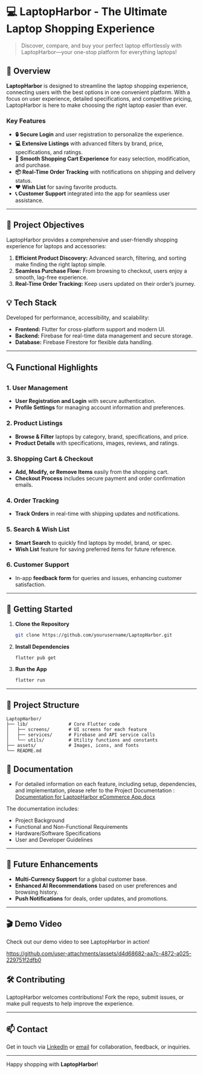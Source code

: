 
# 💻 LaptopHarbor - The Ultimate Laptop Shopping Experience

> Discover, compare, and buy your perfect laptop effortlessly with LaptopHarbor—your one-stop platform for everything laptops!

## 🚀 Overview

**LaptopHarbor** is designed to streamline the laptop shopping experience, connecting users with the best options in one convenient platform. With a focus on user experience, detailed specifications, and competitive pricing, LaptopHarbor is here to make choosing the right laptop easier than ever.

### Key Features
- **🔒 Secure Login** and user registration to personalize the experience.
- **💻 Extensive Listings** with advanced filters by brand, price, specifications, and ratings.
- **🛒 Smooth Shopping Cart Experience** for easy selection, modification, and purchase.
- **📦 Real-Time Order Tracking** with notifications on shipping and delivery status.
- **❤️ Wish List** for saving favorite products.
- **📞 Customer Support** integrated into the app for seamless user assistance.

---

## 🎯 Project Objectives

LaptopHarbor provides a comprehensive and user-friendly shopping experience for laptops and accessories:
1. **Efficient Product Discovery:** Advanced search, filtering, and sorting make finding the right laptop simple.
2. **Seamless Purchase Flow:** From browsing to checkout, users enjoy a smooth, lag-free experience.
3. **Real-Time Order Tracking:** Keep users updated on their order’s journey.

## 💡 Tech Stack

Developed for performance, accessibility, and scalability:
- **Frontend:** Flutter for cross-platform support and modern UI.
- **Backend:** Firebase for real-time data management and secure storage.
- **Database:** Firebase Firestore for flexible data handling.

---

## 🔍 Functional Highlights

### 1. User Management
- **User Registration and Login** with secure authentication.
- **Profile Settings** for managing account information and preferences.

### 2. Product Listings
- **Browse & Filter** laptops by category, brand, specifications, and price.
- **Product Details** with specifications, images, reviews, and ratings.

### 3. Shopping Cart & Checkout
- **Add, Modify, or Remove Items** easily from the shopping cart.
- **Checkout Process** includes secure payment and order confirmation emails.

### 4. Order Tracking
- **Track Orders** in real-time with shipping updates and notifications.

### 5. Search & Wish List
- **Smart Search** to quickly find laptops by model, brand, or spec.
- **Wish List** feature for saving preferred items for future reference.

### 6. Customer Support
- In-app **feedback form** for queries and issues, enhancing customer satisfaction.

---

## 🚀 Getting Started

1. **Clone the Repository**
   ```bash
   git clone https://github.com/yourusername/LaptopHarbor.git
   ```
2. **Install Dependencies**
   ```bash
   flutter pub get
   ```
3. **Run the App**
   ```bash
   flutter run
   ```

---

## 📂 Project Structure

```plaintext
LaptopHarbor/
├── lib/               # Core Flutter code
│   ├── screens/       # UI screens for each feature
│   ├── services/      # Firebase and API service calls
│   └── utils/         # Utility functions and constants
├── assets/            # Images, icons, and fonts
└── README.md
```
## 📜 Documentation
- For detailed information on each feature, including setup, dependencies, and implementation, please refer to the Project Documentation : [Documentation for LaptopHarbor eCommerce App.docx](https://github.com/user-attachments/files/17629696/Documentation.for.LaptopHarbor.eCommerce.App.docx)


 The documentation includes:

- Project Background
- Functional and Non-Functional Requirements
- Hardware/Software Specifications
- User and Developer Guidelines

---

## 🌱 Future Enhancements
- **Multi-Currency Support** for a global customer base.
- **Enhanced AI Recommendations** based on user preferences and browsing history.
- **Push Notifications** for deals, order updates, and promotions.

---
## 🎬 Demo Video
Check out our demo video to see LaptopHarbor in action!

https://github.com/user-attachments/assets/d4d68682-aa7c-4872-a025-229751f2dfb0

## 🛠 Contributing

LaptopHarbor welcomes contributions! Fork the repo, submit issues, or make pull requests to help improve the experience.

---

## 📫 Contact

Get in touch via [LinkedIn](https://www.linkedin.com/in/rabia-imtiaz/) or [email](mailto:rabiaimtiaz203@gmail.com.com) for collaboration, feedback, or inquiries.

---

Happy shopping with **LaptopHarbor**!
